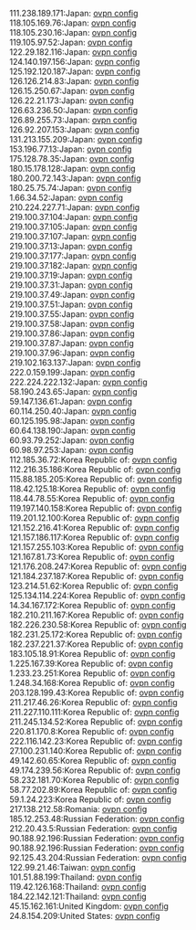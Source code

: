 111.238.189.171:Japan: [ovpn config](vpn/111_238_189_171.ovpn)  
118.105.169.76:Japan: [ovpn config](vpn/118_105_169_76.ovpn)  
118.105.230.16:Japan: [ovpn config](vpn/118_105_230_16.ovpn)  
119.105.97.52:Japan: [ovpn config](vpn/119_105_97_52.ovpn)  
122.29.182.116:Japan: [ovpn config](vpn/122_29_182_116.ovpn)  
124.140.197.156:Japan: [ovpn config](vpn/124_140_197_156.ovpn)  
125.192.120.187:Japan: [ovpn config](vpn/125_192_120_187.ovpn)  
126.126.214.83:Japan: [ovpn config](vpn/126_126_214_83.ovpn)  
126.15.250.67:Japan: [ovpn config](vpn/126_15_250_67.ovpn)  
126.22.21.173:Japan: [ovpn config](vpn/126_22_21_173.ovpn)  
126.63.236.50:Japan: [ovpn config](vpn/126_63_236_50.ovpn)  
126.89.255.73:Japan: [ovpn config](vpn/126_89_255_73.ovpn)  
126.92.207.153:Japan: [ovpn config](vpn/126_92_207_153.ovpn)  
131.213.155.209:Japan: [ovpn config](vpn/131_213_155_209.ovpn)  
153.196.77.13:Japan: [ovpn config](vpn/153_196_77_13.ovpn)  
175.128.78.35:Japan: [ovpn config](vpn/175_128_78_35.ovpn)  
180.15.178.128:Japan: [ovpn config](vpn/180_15_178_128.ovpn)  
180.200.72.143:Japan: [ovpn config](vpn/180_200_72_143.ovpn)  
180.25.75.74:Japan: [ovpn config](vpn/180_25_75_74.ovpn)  
1.66.34.52:Japan: [ovpn config](vpn/1_66_34_52.ovpn)  
210.224.227.71:Japan: [ovpn config](vpn/210_224_227_71.ovpn)  
219.100.37.104:Japan: [ovpn config](vpn/219_100_37_104.ovpn)  
219.100.37.105:Japan: [ovpn config](vpn/219_100_37_105.ovpn)  
219.100.37.107:Japan: [ovpn config](vpn/219_100_37_107.ovpn)  
219.100.37.13:Japan: [ovpn config](vpn/219_100_37_13.ovpn)  
219.100.37.177:Japan: [ovpn config](vpn/219_100_37_177.ovpn)  
219.100.37.182:Japan: [ovpn config](vpn/219_100_37_182.ovpn)  
219.100.37.19:Japan: [ovpn config](vpn/219_100_37_19.ovpn)  
219.100.37.31:Japan: [ovpn config](vpn/219_100_37_31.ovpn)  
219.100.37.49:Japan: [ovpn config](vpn/219_100_37_49.ovpn)  
219.100.37.51:Japan: [ovpn config](vpn/219_100_37_51.ovpn)  
219.100.37.55:Japan: [ovpn config](vpn/219_100_37_55.ovpn)  
219.100.37.58:Japan: [ovpn config](vpn/219_100_37_58.ovpn)  
219.100.37.86:Japan: [ovpn config](vpn/219_100_37_86.ovpn)  
219.100.37.87:Japan: [ovpn config](vpn/219_100_37_87.ovpn)  
219.100.37.96:Japan: [ovpn config](vpn/219_100_37_96.ovpn)  
219.102.163.137:Japan: [ovpn config](vpn/219_102_163_137.ovpn)  
222.0.159.199:Japan: [ovpn config](vpn/222_0_159_199.ovpn)  
222.224.222.132:Japan: [ovpn config](vpn/222_224_222_132.ovpn)  
58.190.243.65:Japan: [ovpn config](vpn/58_190_243_65.ovpn)  
59.147.136.61:Japan: [ovpn config](vpn/59_147_136_61.ovpn)  
60.114.250.40:Japan: [ovpn config](vpn/60_114_250_40.ovpn)  
60.125.195.98:Japan: [ovpn config](vpn/60_125_195_98.ovpn)  
60.64.138.190:Japan: [ovpn config](vpn/60_64_138_190.ovpn)  
60.93.79.252:Japan: [ovpn config](vpn/60_93_79_252.ovpn)  
60.98.97.253:Japan: [ovpn config](vpn/60_98_97_253.ovpn)  
112.185.36.72:Korea Republic of: [ovpn config](vpn/112_185_36_72.ovpn)  
112.216.35.186:Korea Republic of: [ovpn config](vpn/112_216_35_186.ovpn)  
115.88.185.205:Korea Republic of: [ovpn config](vpn/115_88_185_205.ovpn)  
118.42.125.18:Korea Republic of: [ovpn config](vpn/118_42_125_18.ovpn)  
118.44.78.55:Korea Republic of: [ovpn config](vpn/118_44_78_55.ovpn)  
119.197.140.158:Korea Republic of: [ovpn config](vpn/119_197_140_158.ovpn)  
119.201.12.100:Korea Republic of: [ovpn config](vpn/119_201_12_100.ovpn)  
121.152.216.41:Korea Republic of: [ovpn config](vpn/121_152_216_41.ovpn)  
121.157.186.117:Korea Republic of: [ovpn config](vpn/121_157_186_117.ovpn)  
121.157.255.103:Korea Republic of: [ovpn config](vpn/121_157_255_103.ovpn)  
121.167.81.73:Korea Republic of: [ovpn config](vpn/121_167_81_73.ovpn)  
121.176.208.247:Korea Republic of: [ovpn config](vpn/121_176_208_247.ovpn)  
121.184.237.187:Korea Republic of: [ovpn config](vpn/121_184_237_187.ovpn)  
123.214.51.62:Korea Republic of: [ovpn config](vpn/123_214_51_62.ovpn)  
125.134.114.224:Korea Republic of: [ovpn config](vpn/125_134_114_224.ovpn)  
14.34.167.172:Korea Republic of: [ovpn config](vpn/14_34_167_172.ovpn)  
182.210.211.167:Korea Republic of: [ovpn config](vpn/182_210_211_167.ovpn)  
182.226.230.58:Korea Republic of: [ovpn config](vpn/182_226_230_58.ovpn)  
182.231.25.172:Korea Republic of: [ovpn config](vpn/182_231_25_172.ovpn)  
182.237.221.37:Korea Republic of: [ovpn config](vpn/182_237_221_37.ovpn)  
183.105.18.91:Korea Republic of: [ovpn config](vpn/183_105_18_91.ovpn)  
1.225.167.39:Korea Republic of: [ovpn config](vpn/1_225_167_39.ovpn)  
1.233.23.251:Korea Republic of: [ovpn config](vpn/1_233_23_251.ovpn)  
1.248.34.168:Korea Republic of: [ovpn config](vpn/1_248_34_168.ovpn)  
203.128.199.43:Korea Republic of: [ovpn config](vpn/203_128_199_43.ovpn)  
211.217.46.26:Korea Republic of: [ovpn config](vpn/211_217_46_26.ovpn)  
211.227.110.111:Korea Republic of: [ovpn config](vpn/211_227_110_111.ovpn)  
211.245.134.52:Korea Republic of: [ovpn config](vpn/211_245_134_52.ovpn)  
220.81.170.8:Korea Republic of: [ovpn config](vpn/220_81_170_8.ovpn)  
222.116.142.23:Korea Republic of: [ovpn config](vpn/222_116_142_23.ovpn)  
27.100.231.140:Korea Republic of: [ovpn config](vpn/27_100_231_140.ovpn)  
49.142.60.65:Korea Republic of: [ovpn config](vpn/49_142_60_65.ovpn)  
49.174.239.56:Korea Republic of: [ovpn config](vpn/49_174_239_56.ovpn)  
58.232.181.70:Korea Republic of: [ovpn config](vpn/58_232_181_70.ovpn)  
58.77.202.89:Korea Republic of: [ovpn config](vpn/58_77_202_89.ovpn)  
59.1.24.223:Korea Republic of: [ovpn config](vpn/59_1_24_223.ovpn)  
217.138.212.58:Romania: [ovpn config](vpn/217_138_212_58.ovpn)  
185.12.253.48:Russian Federation: [ovpn config](vpn/185_12_253_48.ovpn)  
212.20.43.5:Russian Federation: [ovpn config](vpn/212_20_43_5.ovpn)  
90.188.92.196:Russian Federation: [ovpn config](vpn/90_188_92_196.ovpn)  
90.188.92.196:Russian Federation: [ovpn config](vpn/90_188_92_196.ovpn)  
92.125.43.204:Russian Federation: [ovpn config](vpn/92_125_43_204.ovpn)  
122.99.21.46:Taiwan: [ovpn config](vpn/122_99_21_46.ovpn)  
101.51.88.199:Thailand: [ovpn config](vpn/101_51_88_199.ovpn)  
119.42.126.168:Thailand: [ovpn config](vpn/119_42_126_168.ovpn)  
184.22.142.121:Thailand: [ovpn config](vpn/184_22_142_121.ovpn)  
45.15.162.161:United Kingdom: [ovpn config](vpn/45_15_162_161.ovpn)  
24.8.154.209:United States: [ovpn config](vpn/24_8_154_209.ovpn)  
